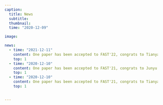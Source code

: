 ```yaml
---
caption:
  title: News
  subtitle: 
  thumbnail: 
  time: "2020-12-09"

image: 

news:
  - time: "2021-12-11"
    content: One paper has been accepted to FAST'22, congrats to Tianyang Jiang.
    top: 1
  - time: "2020-12-10"
    content: One paper has been accepted to FAST'21, congrats to Junyu Wei.
    top: 1
  - time: "2020-12-10"
    content: One paper has been accepted to FAST'21, congrats to Tianyang Jiang.
    top: 1
  

---
```

